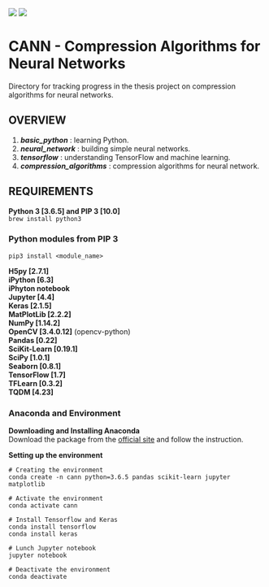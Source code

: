 ![](https://img.shields.io/badge/Language-Python3-blue.svg)
![](https://img.shields.io/badge/Status-In_progress-yellow.svg)

# CANN - Compression Algorithms for Neural Networks

Directory for tracking progress in the thesis project on compression algorithms for neural networks.

## OVERVIEW

1. _**basic_python**_ : learning Python.
2. _**neural_network**_ : building simple neural networks.
3. _**tensorflow**_ : understanding TensorFlow and machine learning.
4. _**compression_algorithms**_ : compression algorithms for neural network.

## REQUIREMENTS
 
**Python 3 [3.6.5] and PIP 3 [10.0]**  
`brew install python3`
 

### Python modules from PIP 3

`pip3 install <module_name>`  

**H5py [2.7.1]**  
**iPython [6.3]**  
**iPhyton notebook**  
**Jupyter [4.4]**  
**Keras [2.1.5]**  
**MatPlotLib [2.2.2]**  
**NumPy [1.14.2]**  
**OpenCV [3.4.0.12]** (opencv-python)  
**Pandas [0.22]**  
**SciKit-Learn [0.19.1]**  
**SciPy [1.0.1]**  
**Seaborn [0.8.1]**  
**TensorFlow [1.7]**  
**TFLearn [0.3.2]**    
**TQDM [4.23]**  

### Anaconda and Environment

**Downloading and Installing Anaconda**  
Download the package from the [official site](https://www.anaconda.com/download/#macos) and follow the instruction.  
  
**Setting up the environment**  
```
# Creating the environment
conda create -n cann python=3.6.5 pandas scikit-learn jupyter matplotlib

# Activate the environment
conda activate cann

# Install Tensorflow and Keras
conda install tensorflow
conda install keras

# Lunch Jupyter notebook
jupyter notebook

# Deactivate the environment
conda deactivate
```
